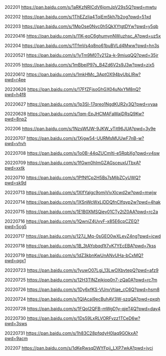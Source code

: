 202201
https://pan.baidu.com/s/1aRKzNRlCdV6jomJpV29s5Q?pwd=mwtu

202202
https://pan.baidu.com/s/1ThEZzIia4TqiEm5kh7b2og?pwd=51xd

202203
https://pan.baidu.com/s/1MpOse0Nyc0h5QkXYtgtDYw?pwd=y5qb

20220416
https://pan.baidu.com/s/11K-eoC6ghumynNWuzhsc_A?pwd=uz5x

202204
https://pan.baidu.com/s/1TfmVs4q8no61buBVLd4Mww?pwd=hn3s

20220521
https://pan.baidu.com/s/1yTm9M0Tv212a-k-9miuqQQ?pwd=35jr

202205
https://pan.baidu.com/s/1mBbeiP97s_B4Zd6V2s9J3w?pwd=zix5

20220612
https://pan.baidu.com/s/1mkHMc_3AptOX94bvUbLlRw?pwd=r4ee

20220626
https://pan.baidu.com/s/17FfZFjsoGhGX04uNxYM8nQ?pwd=h4f8

20220627
https://pan.baidu.com/s/1p3Sl-17qreo1NgdKUR2y3Q?pwd=vyaa

20220628
https://pan.baidu.com/s/1qm-EpJHCMAFaWajDRsQ9Kw?pwd=8np2

202206
https://pan.baidu.com/s/1NzsWfJW-9JKW_yTit96JUA?pwd=3y9e

20220707
https://pan.baidu.com/s/1Xjgw54-UURMsMUUwF7nB-w?pwd=vhvh

20220708
https://pan.baidu.com/s/1o0B-44qZUCmIti-e5RqbXg?pwd=v4sw

20220709
https://pan.baidu.com/s/1fGwn0hImGZAGsceuxUTbxA?pwd=xxtk

20220710
https://pan.baidu.com/s/1PfNfCp2H5Bs7sMjbZCyUWQ?pwd=sk9d

20220713
https://pan.baidu.com/s/1XIfYalgc9omjVivXlcwd2w?pwd=mwjw

20220714
https://pan.baidu.com/s/1XSnWcWxLjDDQfnCIfqyp2w?pwd=4hak

20220715
https://pan.baidu.com/s/1E1B0XMSQiey01CTy2tZ0AA?pwd=rc2a

20220716
https://pan.baidu.com/s/1QwniZ4UvvF-x85E6cpCZEQ?pwd=5cg5

20220717
https://pan.baidu.com/s/127J_Mq-0sGEO0wXLevZ4ng?pwd=icwd

20220718
https://pan.baidu.com/s/1B_3tAYobqd1t7vK7YEcEBA?pwd=7kss

20220719
https://pan.baidu.com/s/1dZ3kbnKwUnANvUHa-bCxMQ?pwd=qgx1

20220723
https://pan.baidu.com/s/1yuwO07Lgj_13LwOXbvtepQ?pwd=afz9

20220725
https://pan.baidu.com/s/12H3TlNZejkjop0n7-zQa0A?pwd=rc7m

20220726
https://pan.baidu.com/s/1Dy6xfKS-VUnvVtiae_cC6Q?pwd=hsm8

20220724
https://pan.baidu.com/s/1QIAcaj9ecBuhAV3W-szqQA?pwd=pxqh

20220728
https://pan.baidu.com/s/1FQoI2QFB-mWgD1y-qjeT4Q?pwd=day4

20220730
https://pan.baidu.com/s/1Ds59LxRLVORFvzz1TCeD6w?pwd=3sws

20220731
https://pan.baidu.com/s/1h83C28pfqdyH0Iaq9GOkxA?pwd=9acm

202207
https://pan.baidu.com/s/1dKeRwsqDWYFpji_LXP7wkA?pwd=jyci
